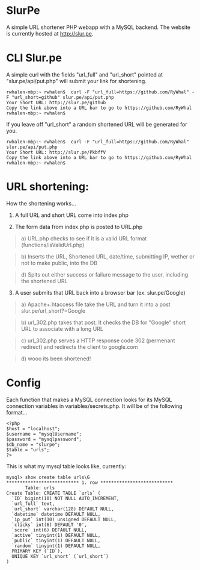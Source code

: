 SlurPe
======

A simple URL shortener PHP webapp with a MySQL backend. The website is currently hosted at http://slur.pe.




CLI Slur.pe
===========

A simple curl with the fields "url_full" and "url_short" pointed at "slur.pe/api/put.php" will submit your link for shortening.
```
rwhalen-mbp:~ rwhalen$  curl -F "url_full=https://github.com/RyWhal" -F "url_short=github" slur.pe/api/put.php
Your Short URL: http://slur.pe/github
Copy the link above into a URL bar to go to https://github.com/RyWhal
rwhalen-mbp:~ rwhalen$
```

If you leave off "url_short" a random shortened URL will be generated for you.
```
rwhalen-mbp:~ rwhalen$  curl -F "url_full=https://github.com/RyWhal" slur.pe/api/put.php
Your Short URL: http://slur.pe/PkbffV
Copy the link above into a URL bar to go to https://github.com/RyWhal
rwhalen-mbp:~ rwhalen$
```


URL shortening:
===============

How the shortening works...

1) A full URL and short URL come into index.php

2) The form data from index.php is posted to URL.php

>a) URL.php checks to see if it is a valid URL format (functions/isValidUrl.php)
        
>b) Inserts the URL, Shortened URL, date/time, submitting IP, wether or not to make public, into the DB
        
>d) Spits out either success or failure message to the user, including the shortened URL

3) A user submits that URL back into a browser bar (ex. slur.pe/Google)

>a) Apache+.htaccess file take the URL and turn it into a post slur.pe/url_short?=Google
        
>b) url_302.php takes that post. It checks the DB for "Google" short URL to associate with a long URL
        
>c) url_302.php serves a HTTP response code 302 (permenant redirect) and redirects the client to google.com
        
>d) wooo its been shortened!


Config
======

Each function that makes a MySQL connection looks for its MySQL connection variables in variables/secrets.php. It will be of the following format...

```
<?php
$host = "localhost";
$username = "mysqlUsername";
$password = "mysqlpassword";
$db_name = "slurpe";
$table = "urls";
?>
```


This is what my mysql table looks like, currently:
```
mysql> show create table urls\G
*************************** 1. row ***************************
       Table: urls
Create Table: CREATE TABLE `urls` (
  `ID` bigint(10) NOT NULL AUTO_INCREMENT,
  `url_full` text,
  `url_short` varchar(128) DEFAULT NULL,
  `datetime` datetime DEFAULT NULL,
  `ip_put` int(10) unsigned DEFAULT NULL,
  `clicks` int(6) DEFAULT '0',
  `score` int(6) DEFAULT NULL,
  `active` tinyint(1) DEFAULT NULL,
  `public` tinyint(1) DEFAULT NULL,
  `random` tinyint(1) DEFAULT NULL,
  PRIMARY KEY (`ID`),
  UNIQUE KEY `url_short` (`url_short`)
)
```
